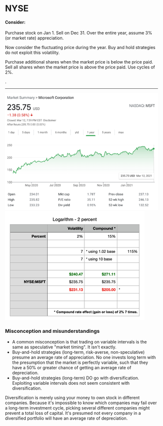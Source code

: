 # NYSE

#### Consider: 
Purchase stock on Jan 1. Sell on Dec 31. Over the entire year, assume 3% (or market rate) appreciation.

Now consider the fluctuating price during the year. Buy and hold strategies do not exploit this volatility. 

Purchase additional shares when the market price is below the price paid. Sell all shares when the market price is above the price paid. Use cycles of 2%.

.

----

![NYSE:MSFT](https://github.com/wrightben/math/blob/master/NYSE/img/msft.png)
![2% Logarithm](https://github.com/wrightben/math/blob/master/NYSE/img/log.png)

### Misconception and misunderstandings

- A common misconception is that trading on variable intervals is the same as speculative "market timing". It isn't exactly.
- Buy-and-hold strategies (long-term, risk-averse, non-speculative) presume an average rate of appreciation. No one invests long term with the presumption that the market is perfectly variable, such that they have a 50% or greater chance of getting an average rate of depreciation.
- Buy-and-hold strategies (long-term) DO go with diversification. Exploiting variable intervals does not seem consistent with diversification.

Diversification is merely using your money to own stock in different companies. Because it's impossible to know which companies may fail over a long-term investment cycle, picking several different companies might prevent a total loss of capital. It's presumed not every company in a diversified portfolio will have an average rate of depreciation.